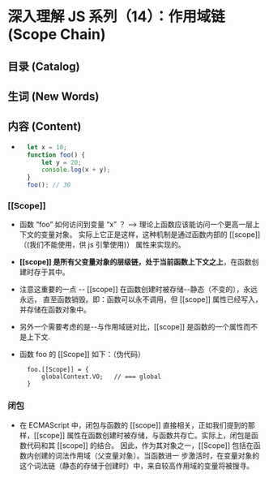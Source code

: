 # 深入理解 JS 系列（14）：作用域链 (Scope Chain)

## 目录 (Catalog)


## 生词 (New Words)


## 内容 (Content)

- ```js
    let x = 10;
    function foo() {
        let y = 20;
        console.log(x + y);
    }
    foo(); // 30
  ```

### [[Scope]]
- 函数 “foo” 如何访问到变量 “x” ？ --> 理论上函数应该能访问一个更高一层上下文的变量对象。
  实际上它正是这样，这种机制是通过函数内部的 [[scope]] （(我们不能使用，供 js 引擎使用)）
  属性来实现的。
- **[[scope]] 是所有父变量对象的层级链，处于当前函数上下文之上**，在函数创建时存于其中。
- 注意这重要的一点 -- [[scope]] 在函数创建时被存储--静态（不变的），永远永远，
  直至函数销毁。即：函数可以永不调用，但 [[scope]] 属性已经写入，并存储在函数对象中。
- 另外一个需要考虑的是--与作用域链对比，[[scope]] 是函数的一个属性而不是上下文.

- 函数 foo 的 [[Scope]] 如下：（伪代码）
  ```base
    foo.[[Scope]] = {
        globalContext.VO;   // === global
    }
  ```

 ### 闭包
- 在 ECMAScript 中，闭包与函数的 [[scope]] 直接相关，正如我们提到的那样，[[scope]]
  属性在函数创建时被存储，与函数共存亡。实际上，闭包是函数代码和其 [[scope]] 的结合。
  因此，作为其对象之一，[[Scope]] 包括在函数内创建的词法作用域（父变量对象）。当函数进一
  步激活时，在变量对象的这个词法链（静态的存储于创建时）中，来自较高作用域的变量将被搜寻。



